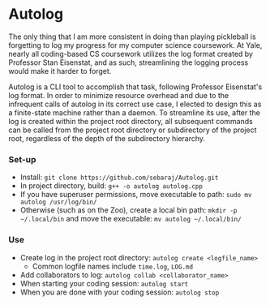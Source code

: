 # Autolog

The only thing that I am more consistent in doing than playing pickleball is forgetting to log my progress for my computer science coursework. At Yale, nearly all coding-based CS coursework utilizes the log format created by Professor Stan Eisenstat, and as such, streamlining the logging process would make it harder to forget.

Autolog is a CLI tool to accomplish that task, following Professor Eisenstat's log format. In order to minimize resource overhead and due to the infrequent calls of autolog in its correct use case, I elected to design this as a finite-state machine rather than a daemon. To streamline its use, after the log is created within the project root directory, all subsequent commands can be called from the project root directory or subdirectory of the project root, regardless of the depth of the subdirectory hierarchy.

### Set-up

- Install: `git clone https://github.com/sebaraj/Autolog.git`
- In project directory, build: `g++ -o autolog autolog.cpp`
- If you have superuser permissions, move executable to path: `sudo mv autolog /usr/log/bin/`
- Otherwise (such as on the Zoo), create a local bin path: `mkdir -p ~/.local/bin` and move the executable: `mv autolog ~/.local/bin/`

### Use

- Create log in the project root directory: `autolog create <logfile_name>`
  - Common logfile names include `time.log`, `LOG.md`
- Add collaborators to log: `autolog collab <collaborator_name>`
- When starting your coding session: `autolog start`
- When you are done with your coding session: `autolog stop`
